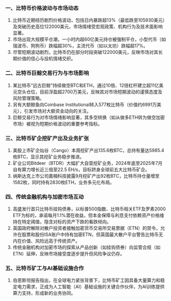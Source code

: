### 一、比特币价格波动与市场动态  
1. 比特币近期经历剧烈价格波动，包括日内暴跌超13%（最低跌至105930美元）及突破历史高位122000美元，市场情绪受宏观政策、机构行为及技术面影响显著。  
2. 市场出现大规模平仓潮，一小时内超60亿美元持仓被强制平仓，小型代币（如瑞波币、狗狗币）跌幅超30%，主流代币（如以太坊）跌幅超17%。  
3. 尽管短期波动剧烈，比特币仍在部分时段突破122000美元，反映市场对其长期价值的信心与投机情绪交织。  

### 二、比特币巨鲸交易行为与市场影响  
1. 某比特币“远古巨鲸”持续做空BTC和ETH，通过10倍、12倍杠杆建立超11亿美元空头仓位，目前浮盈超2700万美元，反映其对市场短期波动的谨慎态度及风险管理策略。  
2. 另有大额鲸鱼向Coinbase Institutional转入577枚比特币（价值约6991万美元），引发市场对大额资金动向的关注。  
3. 巨鲸交易行为对市场情绪影响显著，其多空转换（如从做多ETH转为做空加密市场）被视为短期价格波动的重要参考指标。  

### 三、比特币矿企挖矿产出及业务扩张  
1. 美股上市矿企灿谷（Cango）本周挖矿产出135.6枚BTC，总持有量达5985.4枚BTC，显示其挖矿业务稳步推进。  
2. 矿业公司Bitdeer（BTDR）大幅扩大自营挖矿业务，2024年底至2025年7月自有算力增长近三倍至22.5 EH/s，目标跻身全球前五大比特币矿企。  
3. 纳斯达克上市公司嘉楠科技披露9月挖矿产出92枚BTC，比特币持仓量增至1582枚，同时持有2830枚ETH，业务多元化布局。  

### 四、传统金融机构与加密市场互动  
1. 高盛发行首只比特币挂钩债券，以标普500指数、比特币相关ETF及罗素2000 ETF为标的，承诺每月1.1%潜在收益，但本金保障与利息支付依赖资产价格维持在特定阈值，隐含对标的资产下跌的看跌倾向。  
2. 英国政府解除对散户投资者接触加密货币交易所交易票据（ETN）的禁令，允许在股票和股份ISA账户中持有加密ETN，但英国最大散户平台警告比特币无内在价值、风险远高于传统资产。  
3. 传统金融机构对加密市场的探索从产品创新（如挂钩债券）向监管合规（如ETN）延伸，反映市场接受度逐步提升但风险争议仍存。  

### 五、比特币矿工与AI基础设施合作  
1. 伯恩斯坦报告指出，在全球电力紧张背景下，比特币矿工因具备大量算力和稳定电力需求，正成为人工智能（AI）基础设施的关键合作伙伴，为AI训练提供算力支持，形成新的业务协同。  
